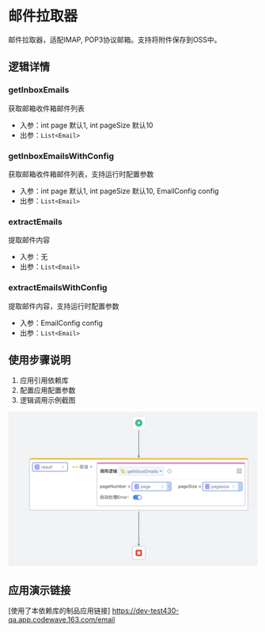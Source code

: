 # 邮件拉取器
邮件拉取器，适配IMAP, POP3协议邮箱。支持将附件保存到OSS中。

## 逻辑详情

### getInboxEmails

获取邮箱收件箱邮件列表

* 入参：int page 默认1, int pageSize 默认10
* 出参：`List<Email>`

### getInboxEmailsWithConfig

获取邮箱收件箱邮件列表，支持运行时配置参数

* 入参：int page 默认1, int pageSize 默认10, EmailConfig config
* 出参：`List<Email>`

### extractEmails

提取邮件内容
* 入参：无
* 出参：`List<Email>`

### extractEmailsWithConfig

提取邮件内容，支持运行时配置参数
* 入参：EmailConfig config
* 出参：`List<Email>`

## 使用步骤说明

1.  应用引用依赖库
2.  配置应用配置参数
3.  逻辑调用示例截图

![Snipaste_2024-04-29_14-48-29.jpg](Snipaste_2024-04-29_14-48-29.jpg)


## 应用演示链接

[使用了本依赖库的制品应用链接]
https://dev-test430-qa.app.codewave.163.com/email